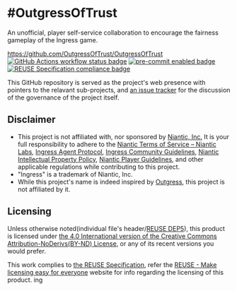 # #OutgressOfTrust

An unofficial, player self-service collaboration to encourage the fairness gameplay of the Ingress game.

<https://github.com/OutgressOfTrust/OutgressOfTrust>  
[![GitHub Actions workflow status badge](https://github.com/OutgressOfTrust/OutgressOfTrust/actions/workflows/check-potential-problems.yml/badge.svg "GitHub Actions workflow status")](https://github.com/OutgressOfTrust/OutgressOfTrust/actions/workflows/check-potential-problems.yml) [![pre-commit enabled badge](https://img.shields.io/badge/pre--commit-enabled-brightgreen?logo=pre-commit&logoColor=white "This project uses pre-commit to check potential problems")](https://pre-commit.com/) [![REUSE Specification compliance badge](https://api.reuse.software/badge/github.com/OutgressOfTrust/OutgressOfTrust "This project complies to the REUSE specification to decrease software licensing costs")](https://api.reuse.software/info/github.com/OutgressOfTrust/OutgressOfTrust)

This GitHub repository is served as the project's web presence with pointers to the relavant sub-projects, and [an issue tracker](https://github.com/OutgressOfTrust/OutgressOfTrust/issues) for the discussion of the governance of the project itself.

## Disclaimer

* This project is not affiliated with, nor sponsored by [Niantic, Inc.](https://nianticlabs.com/)  It is your full responsibility to adhere to the [Niantic Terms of Service – Niantic Labs](https://nianticlabs.com/terms), [Ingress Agent Protocol](https://niantic.helpshift.com/hc/en/3-ingress/faq/448-agent-protocol/), [Ingress Community Guidelines](https://community.ingress.com/en/discussion/10/community-guidelines), [Niantic Intellectual Property Policy](https://nianticlabs.com/ip-policy), [Niantic Player Guidelines](https://nianticlabs.com/guidelines), and other applicable regulations while contributing to this project.
* "Ingress" is a trademark of Niantic, Inc.
* While this project's name is indeed inspired by [Outgress](https://outgress.com/), this project is not affiliated by it.

## Licensing

Unless otherwise noted(individual file's header/[REUSE DEP5](.reuse/dep5)), this product is licensed under [the 4.0 International version of the Creative Commons Attribution-NoDerivs(BY-ND) License](https://creativecommons.org/licenses/by-nd/4.0/), or any of its recent versions you would prefer.

This work complies to [the REUSE Specification](https://reuse.software/spec/), refer the [REUSE - Make licensing easy for everyone](https://reuse.software/) website for info regarding the licensing of this product.
ing
